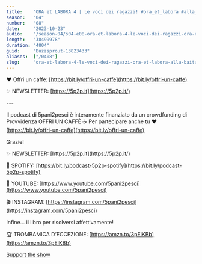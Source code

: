 ```yaml
---
title:    "ORA et LABORA 4 | Le voci dei ragazzi! #ora_et_labora #alla_baita"
season:   "04"
number:   "08"
date:     "2023-10-23"
audio:    "/season-04/s04-e08-ora-et-labora-4-le-voci-dei-ragazzi-ora-et-labora-alla-baita.mp3"
length:   "38499978"
duration: "4804"
guid:     "Buzzsprout-13823433"
aliases:  ["/0408"]
slug:     "ora-et-labora-4-le-voci-dei-ragazzi-ora-et-labora-alla-baita"
---
```

❤️ Offri un caffè: [https://bit.ly/offri-un-caffe](https://bit.ly/offri-un-caffe)

✨ NEWSLETTER: [https://5p2p.it](https://5p2p.it/)

\-\-\-

Il podcast di 5pani2pesci è interamente finanziato da un crowdfunding di Provvidenza OFFRI UN CAFFÈ ☕ Per partecipare anche tu ❤️ [https://bit.ly/offri-un-caffe](https://bit.ly/offri-un-caffe)

Grazie!

✨ NEWSLETTER: [https://5p2p.it](https://5p2p.it/)

👾 SPOTIFY: [https://bit.ly/podcast-5p2p-spotify](https://bit.ly/podcast-5p2p-spotify)

🔴 YOUTUBE: [https://www.youtube.com/5pani2pesci](https://www.youtube.com/5pani2pesci)

🎬 INSTAGRAM: [https://instagram.com/5pani2pesci](https://instagram.com/5pani2pesci)

Infine... il libro per risolversi affettivamente!

🏆 TROMBAMICA D’ECCEZIONE: [https://amzn.to/3pElKBb](https://amzn.to/3pElKBb)

[Support the show](https://bit.ly/offri-un-caffe)
                